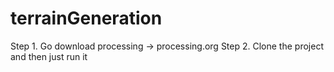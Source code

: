 # terrainGeneration

Step 1. Go download processing -> processing.org
Step 2. Clone the project and then just run it
